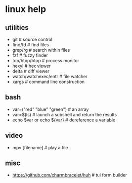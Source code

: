 # linux help

## utilities

- git                           # source control
- find/fd                       # find files
- grep/rg                       # search within files
- fzf                           # fuzzy finder
- top/htop/btop                 # process monitor
- hexyl                         # hex viewer
- delta                         # diff viewer
- watch/watchexec/entr          # file watcher
- xargs                         # command line construction

## bash

- var=("red" "blue" "green")    # an array
- var=$(ls)                     # launch a subshell and return the results
- echo $var or echo ${var}      # dereference a variable

## video

- mpv [filename]                # play a file

## misc

- https://github.com/charmbracelet/huh # tui form builder

